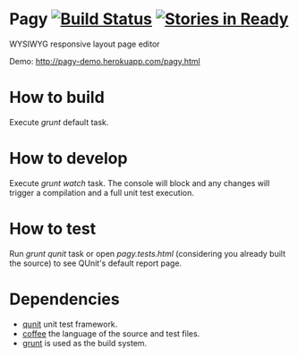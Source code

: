 Pagy [![Build Status](https://travis-ci.org/samuelgrigolato/pagy.png?branch=master)](https://travis-ci.org/samuelgrigolato/pagy) [![Stories in Ready](https://badge.waffle.io/samuelgrigolato/pagy.png?label=ready)](http://waffle.io/samuelgrigolato/pagy)
====

WYSIWYG responsive layout page editor
 
Demo: http://pagy-demo.herokuapp.com/pagy.html
 
How to build
============

Execute _grunt_ default task.

How to develop
==============

Execute _grunt_ _watch_ task. The console will block and any changes will trigger a compilation and a full unit test execution.

How to test
===========

Run _grunt_ _qunit_ task or open _pagy.tests.html_ (considering you already built the source) to see QUnit's default report page.

Dependencies
============

* [qunit](https://qunitjs.com/) unit test framework.
* [coffee](http://coffeescript.org/) the language of the source and test files.
* [grunt](http://gruntjs.com/) is used as the build system.
